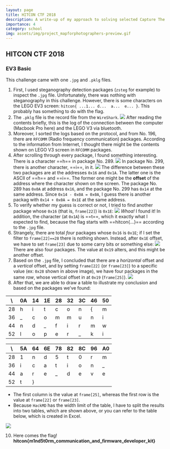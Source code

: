 ```yaml
---
layout: page
title: HITCON CTF 2018
description: A write-up of my approach to solving selected Capture The Flag challenges.
importance: 4
category: school
img: assets/img/project_mapforphotographers-preview.gif
---
```


## HITCON CTF 2018
### EV3 Basic
This challenge came with one `.jpg` and `.pklg` files.
1. First, I used steganography detection packages (`zsteg` for example) to inspect the `.jpg` file. Unfortunately, there was nothing with steganography in this challenge. However, there is some characters on the LEGO EV3 screen: `hitcon{ ...1... d...  a...  e... }`. This probably has something to do with the flag.
2. The `.pklg` file is the record file from the `WireShark`. 
![](https://i.imgur.com/7t9oBBb.png)
After reading the contents briefly, this is the log of the connection between the computer (Macbook Pro here) and the LEGO V3 via bluetooth.
3. Moreover, I sorted the logs based on the protocol, and from No. 196, there are `RFCOMM` (Radio frequency communication) packages. According to the information from Internet, I thought there might be the contents shown on LEGO V3 screen in `RFCOMM` packages.
4. After scrolling through every package, I found something interesting. There is a character ==h== in package No. 289.
![](https://i.imgur.com/zT6X1zZ.png)
In package No. 299, there is another character, ==i==, in it.
![](https://i.imgur.com/ZREb5Q2.png)
The difference between these two packages are at the addresses `0x16` and `0x1A`. The latter one is the ASCII of ==h== and ==i==. The former one might be the **offset** of the address where the character shown on the screen. The package No. 289 has `0x0A` at address `0x16`, and the package No. 299 has `0x14` at the same address. Since `0x14 - 0x0A = 0x0A`, I guess there is another packag with `0x14 + 0x0A = 0x1E` at the same address.
5. To verify whether my guess is correct or not, I tried to find another package whose `0x16` (that is, `frame[22]`) is `0x1E`:
![](https://i.imgur.com/z9z14wZ.png)
*Whoa!* I found it! In addition, the character (at `0x1A`) is ==t==, which it exactly what I expected to find, because the flag starts with ==hitcon{...}== according to the `.jpg` file.
6. Strangely, there are total *four* packages whose `0x16` is `0x1E`; if I set the filter to `frame[22]==28` there is nothing shown. Instead, after `0x1E` offset, we have to set `frame[23]` due to some carry bits or something else:
![](https://i.imgur.com/IDU1g62.png)
There are also four packages. The value at `0x19` alters, and this might be another offset.
7. Based on the `.jpg` file, I concluded that there are a *horizontal* offset and a *vertical* offset, and by setting `frame[22]` (or `frame[23]`) to a specific value (ex: `0x28` shown in above image), we have four packages in the same *row*, whose vertical offset in at `0x19` (`frame[25]`).
![](https://i.imgur.com/C3OrqZ0.png)
9. After that, we are able to draw a table to illustrate my conclusion and based on the packages we've found:

| \ | 0A | 14 | 1E | 28 | 32 | 3C | 46 | 50 | 
| - | - | - | - | - | - | - | - | - |
| 28 | h | i | t | c | o | n | { | m | 1 | n | d | 5 | t | 0 | r | m |
| 36 | _ | c | o | m | m | u | n | i | c | a | t | i | o | n | _ | a |
| 44 | n | d | _ | f | i | r | m | w | a | r | e | _ | d | e | v | e |
| 52 | l | o | p | e | r | _ | k | i | t | } |   |   |   |   |   |   |


| \ |  5A | 64 | 6E | 78 | 82 | 8C | 96 | A0 |
| - | -   | -  | -  | -  | -  | -  | -  | -  |
| 28 | 1 | n | d | 5 | t | 0 | r | m |
| 36 | i | c | a | t | i | o | n | _ | a |
| 44 | a | r | e | _ | d | e | v | e |
| 52 | t | } |   |   |   |   |   |   |


- The first column is the value at `frame[25]`, whereas the first row is the value at  `frame[22]` or `frame[23]`.
- Because `HackMD` has the width limit of the table, I have to split the results into two tables, which are shown above, or you can refer to the table below, which is created in Excel.

![](https://i.imgur.com/4ZuC9D9.png)

10. Here comes the flag! **hitcon{m1nd5t0rm_communication_and_firmware_developer_kit}**
